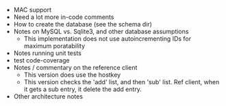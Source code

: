 
* MAC support
* Need a lot more in-code comments
* How to create the database (see the schema dir)
* Notes on MySQL vs. Sqlite3, and other database assumptions
  * This implementation does not use autoincrementing IDs for maximum poratability
* Notes running unit tests
* test code-coverage
* Notes / commentary on the reference client
  * This version does use the hostkey
  * This version checks the 'add' list, and then 'sub' list.
    Ref client, when it gets a sub entry, it delete the add entry.
* Other architecture notes
